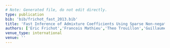 ```yaml
---
# Note: Generated file, do not edit directly.
type: publication
bib: 'bib/frichot_fast_2013.bib'
title: 'Fast Inference of Admixture Coefficients Using Sparse Non-negative Matrix Factorization Algorithms'
authors: ['Eric Frichot','Francois Mathieu','Theo Trouillon','Guillaume Bouchard','Olivier Francois']
venue_type: international
venue: ''
---
```

